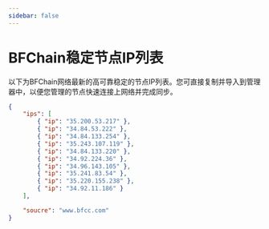 ```yaml
---
sidebar: false
---
```

# BFChain稳定节点IP列表

以下为BFChain网络最新的高可靠稳定的节点IP列表。您可直接复制并导入到管理器中，以便您管理的节点快速连接上网络并完成同步。
```json
{
    "ips": [
        { "ip": "35.200.53.217" },
        { "ip": "34.84.53.222" },
        { "ip": "34.84.133.254" },
        { "ip": "35.243.107.119" },
        { "ip": "34.84.133.220" },
        { "ip": "34.92.224.36" },
        { "ip": "34.96.143.105" },
        { "ip": "35.241.83.54" },
        { "ip": "35.220.155.238" },
        { "ip": "34.92.11.186" }
    ],

    "soucre": "www.bfcc.com"
}

```
